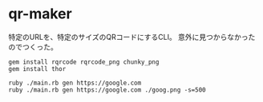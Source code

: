 # qr-maker

特定のURLを、特定のサイズのQRコードにするCLI。
意外に見つからなかったのでつくった。

```
gem install rqrcode rqrcode_png chunky_png
gem install thor

ruby ./main.rb gen https://google.com
ruby ./main.rb gen https://google.com ./goog.png -s=500
```
